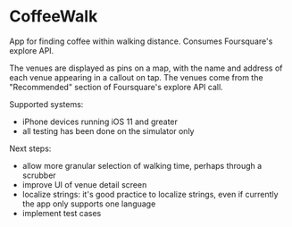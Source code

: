 # CoffeeWalk
App for finding coffee within walking distance. Consumes Foursquare's explore API.

The venues are displayed as pins on a map, with the name and address of each venue appearing in a callout on tap. The venues come from the "Recommended" section of Foursquare's explore API call.

Supported systems:
- iPhone devices running iOS 11 and greater
- all testing has been done on the simulator only

Next steps:
- allow more granular selection of walking time, perhaps through a scrubber
- improve UI of venue detail screen
- localize strings: it's good practice to localize strings, even if currently the app only supports one language
- implement test cases
